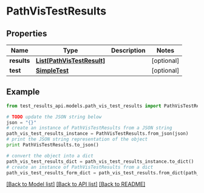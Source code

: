 # PathVisTestResults


## Properties
Name | Type | Description | Notes
------------ | ------------- | ------------- | -------------
**results** | [**List[PathVisTestResult]**](PathVisTestResult.md) |  | [optional] 
**test** | [**SimpleTest**](SimpleTest.md) |  | [optional] 

## Example

```python
from test_results_api.models.path_vis_test_results import PathVisTestResults

# TODO update the JSON string below
json = "{}"
# create an instance of PathVisTestResults from a JSON string
path_vis_test_results_instance = PathVisTestResults.from_json(json)
# print the JSON string representation of the object
print PathVisTestResults.to_json()

# convert the object into a dict
path_vis_test_results_dict = path_vis_test_results_instance.to_dict()
# create an instance of PathVisTestResults from a dict
path_vis_test_results_form_dict = path_vis_test_results.from_dict(path_vis_test_results_dict)
```
[[Back to Model list]](../README.md#documentation-for-models) [[Back to API list]](../README.md#documentation-for-api-endpoints) [[Back to README]](../README.md)


